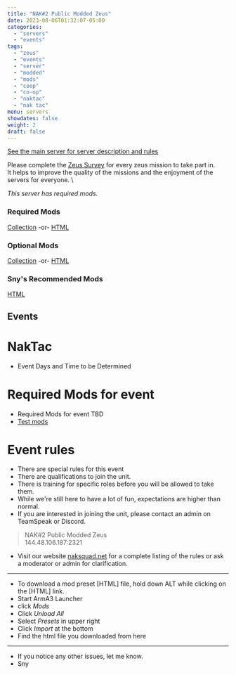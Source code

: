 ```yaml
---
title: "NAK#2 Public Modded Zeus"
date: 2023-08-06T01:32:07-05:00
categories:
  - "servers"
  - "events"
tags: 
  - "zeus"
  - "events"
  - "server"
  - "modded"
  - "mods"
  - "coop"
  - "co-op"
  - "naktac"
  - "nak tac"
menu: servers
showdates: false
weight: 2
draft: false
---
```

[See the main server for server description and rules](https://www.naksquad.net/servers/ourservers/)
<!-- more -->
Please complete the [Zeus Survey](https://forms.gle/aHSDdsxMVZQkLcaZ7) for every zeus mission to take part in. \
It helps to improve the quality of the missions and the enjoyment of the servers for everyone. \

*This server has required mods.* 

### Required Mods
[Collection](https://steamcommunity.com/sharedfiles/filedetails/?id=3006511687) -or- [HTML](/PRESETS/Nak_Unsung_Req.html)
### Optional Mods
[Collection](https://steamcommunity.com/sharedfiles/filedetails/?id=3006516384) -or- [HTML](/PRESETS/Nak_Unsung_Opt.html)
### Sny's Recommended Mods
[HTML](/PRESETS/Nak_Unsung_Sny.html)
## Events

# NakTac
- Event Days and Time to be Determined

# Required Mods for event
- Required Mods for event TBD
- [Test mods](/PRESETS/Nak_Tac_Req.html)

# Event rules

- There are special rules for this event
- There are qualifications to join the unit.
- There is training for specific roles before you will be allowed to take them.
- While we're still here to have a lot of fun, expectations are higher than normal.
- If you are interested in joining the unit, please contact an admin on TeamSpeak or Discord.

> NAK#2 Public Modded Zeus \
144.48.106.187:2321

- Visit our website [naksquad.net](https://naksquad.net) for a complete listing of the rules or ask a moderator or admin for clarification.
---
- To download a mod preset [HTML] file, hold down ALT while clicking on the [HTML] link.
- Start ArmA3 Launcher
- click <i>Mods</i>
- Click <i>Unload All</i>
- Select <i>Presets</i> in upper right
- Click <i>Import</i> at the bottom
- Find the html file you downloaded from here
---
- If you notice any other issues, let me know.
- Sny